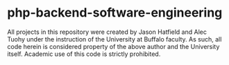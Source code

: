 php-backend-software-engineering
===============================
All projects in this repository were created by Jason Hatfield and Alec Tuohy under the instruction of the University at Buffalo faculty. As such, all code herein is considered property of the above author and the University itself.
Academic use of this code is strictly prohibited.
